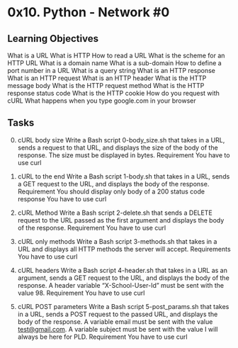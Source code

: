 # 0x10. Python - Network #0
## Learning Objectives
What is a URL
What is HTTP
How to read a URL
What is the scheme for an HTTP URL
What is a domain name
What is a sub-domain
How to define a port number in a URL
What is a query string
What is an HTTP response
What is an HTTP request
What is an HTTP header
What is the HTTP message body
What is the HTTP request method
What is the HTTP response status code
What is the HTTP cookie
How do you request with cURL
What happens when you type google.com in your browser

## Tasks
0. cURL body size
Write a Bash script 0-body_size.sh that takes in a URL, sends a request to that URL, and displays the size of the body of the response. The size must be displayed in bytes. 
Requirement
You have to use curl

1. cURL to the end
Write a Bash script 1-body.sh that takes in a URL, sends a GET request to the URL, and displays the body of the response. 
Requirement
You should display only body of a 200 status code response
You have to use curl

2. cURL Method
Write a Bash script 2-delete.sh that sends a DELETE request to the URL passed as the first argument and displays the body of the response.
Requirement
You have to use curl

3. cURL only methods
Write a Bash script 3-methods.sh that takes in a URL and displays all HTTP methods the server will accept.
Requirements
You have to use curl

4. cURL headers
Write a Bash script 4-header.sh that takes in a URL as an argument, sends a GET request to the URL, and displays the body of the response. A header variable “X-School-User-Id” must be sent with the value 98.
Requirement
You have to use curl

5. cURL POST parameters
Write a Bash script 5-post_params.sh that takes in a URL, sends a POST request to the passed URL, and displays the body of the response. A variable email must be sent with the value test@gmail.com. A variable subject must be sent with the value I will always be here for PLD.
Requirement
You have to use curl

